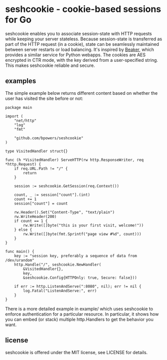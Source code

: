 seshcookie - cookie-based sessions for Go
=========================================

seshcookie enables you to associate session-state with HTTP requests
while keeping your server stateless.  Because session-state is
transferred as part of the HTTP request (in a cookie), state can be
seamlessly maintained between server restarts or load balancing.  It's
inspired by [Beaker](http://pypi.python.org/pypi/Beaker), which
provides a similar service for Python webapps.  The cookies are AES
encrypted in CTR mode, with the key derived from a user-specified
string.  This makes seshcookie reliable and secure.

examples
--------

The simple example below returns different content based on whether
the user has visited the site before or not:


	package main
	
	import (
		"net/http"
		"log"
		"fmt"

		"github.com/bpowers/seshcookie"
	)
	
	type VisitedHandler struct{}
	
	func (h *VisitedHandler) ServeHTTP(rw http.ResponseWriter, req *http.Request) {
		if req.URL.Path != "/" {
			return
		}
	
		session := seshcookie.GetSession(req.Context())
	
		count, _ := session["count"].(int)
		count += 1
		session["count"] = count
	
		rw.Header().Set("Content-Type", "text/plain")
		rw.WriteHeader(200)
		if count == 1 {
			rw.Write([]byte("this is your first visit, welcome!"))
		} else {
			rw.Write([]byte(fmt.Sprintf("page view #%d", count)))
		}
	}
	
	func main() {
		key := "session key, preferably a sequence of data from /dev/urandom"
		http.Handle("/", seshcookie.NewHandler(
			&VisitedHandler{},
			key,
			&seshcookie.Config{HTTPOnly: true, Secure: false}))
	
		if err := http.ListenAndServe(":8080", nil); err != nil {
			log.Fatal("ListenAndServe:", err)
		}
	}


There is a more detailed example in example/ which uses seshcookie to
enforce authentication for a particular resource.  In particular, it
shows how you can embed (or stack) multiple http.Handlers to get the
behavior you want.

license
-------

seshcookie is offered under the MIT license, see LICENSE for details.

